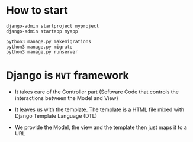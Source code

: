 # How to start

```
django-admin startproject myproject
django-admin startapp myapp

python3 manage.py makemigrations
python3 manage.py migrate
python3 manage.py runserver
```


# Django is `MVT` framework

* It takes care of the Controller part (Software Code that controls the interactions between the Model and View)

* It leaves us with the template. The template is a HTML file mixed with Django Template Language (DTL)

* We provide the Model, the view and the template then just maps it to a URL

